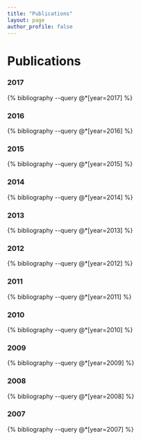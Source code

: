 ```yaml
---
title: "Publications"
layout: page
author_profile: false
---
```


# Publications

### 2017
{% bibliography --query @*[year=2017] %}

### 2016
{% bibliography --query @*[year=2016] %}

### 2015
{% bibliography --query @*[year=2015] %}

### 2014
{% bibliography --query @*[year=2014] %}

### 2013
{% bibliography --query @*[year=2013] %}

### 2012
{% bibliography --query @*[year=2012] %}

### 2011
{% bibliography --query @*[year=2011] %}

### 2010
{% bibliography --query @*[year=2010] %}

### 2009
{% bibliography --query @*[year=2009] %}

### 2008
{% bibliography --query @*[year=2008] %}

### 2007
{% bibliography --query @*[year=2007] %}
